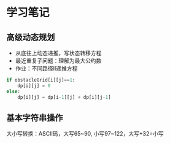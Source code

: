 # 学习笔记
## 高级动态规划
- 从底往上动态递推，写状态转移方程
- 最近重复子问题：理解为最大公约数
- 作业：不同路径II递推方程
```python
if obstacleGrid[i][j]==1:
	dp[i][j] = 0
else:
	dp[i][j] = dp[i-1][j] + dp[i][j-1]
```
## 基本字符串操作  
大小写转换：ASCII码，大写65~90, 小写97~122，大写+32=小写  

